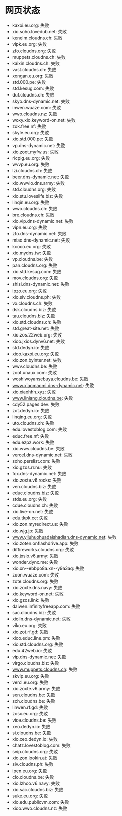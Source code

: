 # 网页状态
- kaxoi.eu.org: 失败
- xio.soho.lovedub.net: 失败
- kenelm.cloudns.ch: 失败
- vipk.eu.org: 失败
- zfo.cloudns.org: 失败
- muppets.cloudns.ch: 失败
- kaixin.cloudns.ch: 失败
- vast.cloudns.ch: 失败
- xongan.eu.org: 失败
- std.000.pe: 失败
- std.kesug.com: 失败
- duf.cloudns.ch: 失败
- skyo.dns-dynamic.net: 失败
- inwen.wuaze.com: 失败
- wwo.cloudns.nz: 失败
- woxy.xio.keyword-on.net: 失败
- zok.free.nf: 失败
- skyle.eu.org: 失败
- xio.std.000.pe: 失败
- vp.dns-dynamic.net: 失败
- xio.zoot.myfw.us: 失败
- ricpig.eu.org: 失败
- wvvp.eu.org: 失败
- lzi.cloudns.ch: 失败
- beer.dns-dynamic.net: 失败
- xio.wwvio.dns.army: 失败
- std.cloudns.org: 失败
- xio.stu.loveslife.biz: 失败
- linqin.eu.org: 失败
- wwo.cloudns.ch: 失败
- bre.cloudns.ch: 失败
- xio.vip.dns-dynamic.net: 失败
- vipn.eu.org: 失败
- zfo.dns-dynamic.net: 失败
- miao.dns-dynamic.net: 失败
- kcoco.eu.org: 失败
- xio.mydns.tw: 失败
- vp.cloudns.be: 失败
- pan.cloudns.org: 失败
- xio.std.kesug.com: 失败
- mov.cloudns.org: 失败
- shisi.dns-dynamic.net: 失败
- ipzo.eu.org: 失败
- xio.siv.cloudns.ph: 失败
- vx.cloudns.ch: 失败
- dsk.cloudns.biz: 失败
- tau.cloudns.biz: 失败
- xio.std.cloudns.ch: 失败
- std.great-site.net: 失败
- xio.zos.22web.org: 失败
- xioo.jxios.dynv6.net: 失败
- std.dedyn.io: 失败
- xioo.kaxoi.eu.org: 失败
- xio.zon.byinter.net: 失败
- wwv.cloudns.be: 失败
- zoot.unaux.com: 失败
- woshiwoyansebuya.cloudns.be: 失败
- www.xiaomaomi.dns-dynamic.net: 失败
- xio.xiaohhh.xyz: 失败
- www.liniang.cloudns.be: 失败
- cdy52.pages.dev: 失败
- zot.dedyn.io: 失败
- linqing.eu.org: 失败
- uto.cloudns.ch: 失败
- edu.lovestoblog.com: 失败
- educ.free.nf: 失败
- edu.ezpz.work: 失败
- xio.wwv.cloudns.be: 失败
- vercel.dns-dynamic.net: 失败
- soho.perslist.com: 失败
- xio.gzos.rr.nu: 失败
- fox.dns-dynamic.net: 失败
- xio.zoxte.v6.rocks: 失败
- ven.cloudns.biz: 失败
- educ.cloudns.biz: 失败
- stds.eu.org: 失败
- cdue.cloudns.ch: 失败
- xio.live-on.net: 失败
- edu.tkpk.cc: 失败
- xio.zon.myredirect.us: 失败
- xio.wjg.jp: 失败
- www.yiluhuohuadaishadian.dns-dynamic.net: 失败
- xio.zoten.onflashdrive.app: 失败
- diffireworks.cloudns.org: 失败
- xio.jxsio.v6.army: 失败
- wonder.dynx.me: 失败
- xio.xn--ebbpo8a.xn--y9a3aq: 失败
- zoon.wuaze.com: 失败
- zote.cloudns.org: 失败
- xio.zoxte.dns.navy: 失败
- xio.keyword-on.net: 失败
- xio.gzos.link: 失败
- daiwen.infinityfreeapp.com: 失败
- sac.cloudns.biz: 失败
- xiolin.dns-dynamic.net: 失败
- viko.eu.org: 失败
- xio.zot.rf.gd: 失败
- xioo.educ.line.pm: 失败
- xio.std.cloudns.org: 失败
- edu.42web.io: 失败
- vip.dns-dynamic.net: 失败
- virgo.cloudns.biz: 失败
- www.muppets.cloudns.ch: 失败
- skvip.eu.org: 失败
- vercl.eu.org: 失败
- xio.zoxte.v6.army: 失败
- sen.cloudns.be: 失败
- sch.cloudns.be: 失败
- linwen.rf.gd: 失败
- zosx.eu.org: 失败
- vice.cloudns.be: 失败
- xeo.dedyn.io: 失败
- si.cloudns.be: 失败
- xio.xeo.dedyn.io: 失败
- chatz.lovestoblog.com: 失败
- svip.cloudns.org: 失败
- xio.zon.lookin.at: 失败
- siv.cloudns.ph: 失败
- ipen.eu.org: 失败
- clo.cloudns.be: 失败
- xio.lzhoo.v6.navy: 失败
- xio.sac.cloudns.biz: 失败
- suke.eu.org: 失败
- xio.edu.publicvm.com: 失败
- xioo.wwo.cloudns.nz: 失败
